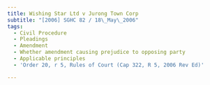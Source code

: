 ```yaml
---
title: Wishing Star Ltd v Jurong Town Corp
subtitle: "[2006] SGHC 82 / 18\_May\_2006"
tags:
  - Civil Procedure
  - Pleadings
  - Amendment
  - Whether amendment causing prejudice to opposing party
  - Applicable principles
  - 'Order 20, r 5, Rules of Court (Cap 322, R 5, 2006 Rev Ed)'

---
```


